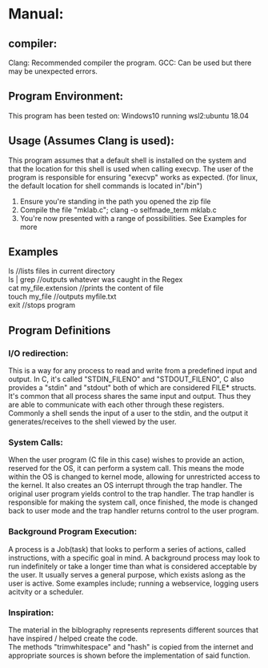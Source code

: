
# Manual:

## compiler:
Clang: Recommended compiler the program.
GCC: Can be used but there may be unexpected errors. 

## Program Environment: <br />
This program has been tested on: Windows10 running wsl2:ubuntu 18.04



## Usage (Assumes Clang is used): <br />
This program assumes that a default shell is installed on the system and that the location for this shell is used when calling execvp. The user of the program is responsible
for ensuring "execvp" works as expected. (for linux, the default location for shell commands is located in"/bin")

1) Ensure you're standing in the path you opened the zip file
2) Compile the file "mklab.c"; clang -o selfmade_term mklab.c 
3) You're now presented with a range of possibilities. See Examples for more


## Examples <br />
ls //lists files in current directory <br />
ls | grep <regular expression> //outputs whatever was caught in the Regex <br />
cat my_file.extension //prints the content of file <br />
touch my_file //outputs myfile.txt <br />
exit //stops program <br />
  
## Program Definitions <br />
### I/O redirection: <br />
This is a way for any process to read and write from a predefined input and output. In C, it's called "STDIN_FILENO" and "STDOUT_FILENO", C also provides a "stdin" and "stdout" both of which are considered FILE* structs.
It's common that all process shares the same input and output. Thus they are able to communicate with each other through these registers.
Commonly a shell sends the input of a user to the stdin, and the output it generates/receives to the shell viewed by the user.

### System Calls: <br />
When the user program (C file in this case) wishes to provide an action, reserved for the OS, it can perform a system call.
This means the mode within the OS is changed to kernel mode, allowing for unrestricted access to the kernel. 
It also creates an OS interrupt through the trap handler. The original user program yields control to the trap handler.
The trap handler is responsible for making the system call, once finished, the mode is changed back to user mode and the trap handler returns control to the user program.

### Background Program Execution: <br />
A process is a Job(task) that looks to perform a series of actions, called instructions, with a specific goal in mind. 
A background process may look to run indefinitely or take a longer time than what is considered acceptable by the user.
It usually serves a general purpose, which exists aslong as the user is active. 
Some examples include; running a webservice, logging users acitvity or a scheduler.

### Inspiration: <br />
The material in the biblography represents represents different sources that have inspired / helped create the code. <br />
The methods "trimwhitespace" and "hash" is copied from the internet and appropriate sources is shown before the implementation of said function. <br />

